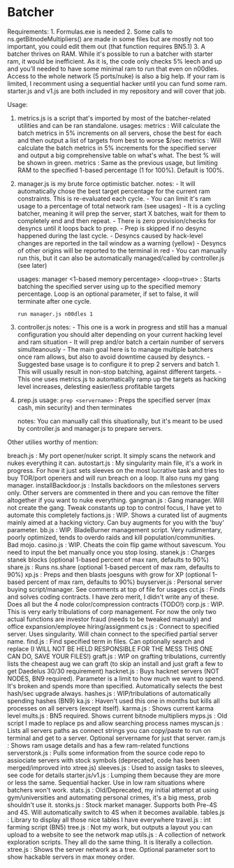 # Batcher
Requirements:
	1. Formulas.exe is needed
	2. Some calls to ns.getBitnodeMultipliers() are made in some files but are mostly not too important, you could edit them out (that function requires BN5.1)
	3. A batcher thrives on RAM. While it's possible to run a batcher with starter ram, it would be inefficient. As it is, the code only checks 5% leech and up and you'll needed
	   to have some minimal ram to run that even on n00dles. Access to the whole network (5 ports/nuke) is also a big help. If your ram is limited, I recomment using a sequential
	   hacker until you can fund some ram. starter.js and v1.js are both included in my repository and will cover that job.

Usage:

1. metrics.js is a script that's imported by most of the batcher-related utilities and can be ran standalone.
	usages:
		metrics <no params>			: Will calculate the batch metrics in 5% increments on all servers, chose the best for each and then output a list of targets from best to worse $/sec
		metrics <servername>		: Will calculate the batch metrics in 5% increments for the specified server and output a big comprehensive table on what's what. The best % will be shown in green.
		metrics <servername> <pct>	: Same as the previous usage, but limiting RAM to the specified 1-based percentage (1 for 100%). Default is 100%.
		
2. manager.js is my brute force optimistic batcher.
	notes:
		- It will automatically chose the best target percentage for the current ram constraints. This is re-evaluated each cycle.
		- You can limit it's ram usage to a percentage of total network ram (see usages)
		- It is a cycling batcher, meaning it will prep the server, start X batches, wait for them to completely end and then repeat.
		- There is zero provision/checks for desyncs until it loops back to prep.
		- Prep is skipped if no desync happened during the last cycle.
		- Desyncs caused by hack-level changes are reported in the tail window as a warning (yellow)
		- Desyncs of other origins will be reported to the terminal in red
		- You can manually run this, but it can also be automatically managed/called by controller.js (see later)

	usages:
		manager <servername> <1-based memory percentage> <loop=true> :	Starts batching the specified server using up to the specified memory percentage.
																		Loop is an optional parameter, if set to false, it will terminate after one cycle.		
    
    `run manager.js n00dles 1`
		
3. controller.js
	notes:
		- This one is a work in progress and still has a manual configuration you should alter depending on your current hacking level and ram situation
		- It will prep and/or batch a certain number of servers simulteanously
		- The main goal here is to manage multiple batchers once ram allows, but also to avoid downtime caused by desyncs.
		- Suggested base usage is to configure it to prep 2 servers and batch 1. This will usually result in non-stop batching, against different targets.
		- This one uses metrics.js to automatically ramp up the targets as hacking level increases, delesting easier/less profitable targets
		
4. prep.js
	usage: `prep <servername>` : Preps the specified server (max cash, min security) and then terminates
	
	notes: You can manually call this situationally, but it's meant to be used by controller.js and manager.js to prepare servers.
	

Other utilies worthy of mention:

breach.js 			: My port opener/nuker script. It simply scans the network and nukes everything it can.
autostart.js 		: My singularity main file, it's a work in progress. For how it just sets sleeves on the most lucrative task and tries to buy TOR/port openers and will run breach on a loop. It also runs my gang manager.
installBackdoor.js	: Installs backdoors on the milestones servers only. Other servers are commented in there and you can remove the filter altogether if you want to nuke everything.
gangman.js			: Gang manager. Will not create the gang. Tweak constants up top to control focus, I have yet to automate this completely
factions.js			: WIP. Shows a curated list of augments mainly aimed at a hacking victory. Can buy augments for you with the 'buy' parameter.
bb.js				: WIP. BladeBurner management script. Very rudimentary, poorly optimized, tends to overdo raids and kill population/communities. Bad mojo.
casino.js			: WIP. Cheats the coin flip game without savescum. You need to input the bet manually once you stop losing.
stanek.js			: Charges stanek blocks (optional 1-based percent of max ram, defaults to 90%)
share.js			: Runs ns.share (optional 1-based percent of max ram, defaults to 90%)
xp.js				: Preps and then blasts joesguns with grow for XP (optional 1-based percent of max ram, defaults to 90%)
buyserver.js		: Personal server buying script/manager. See comments at top of file for usages
cct.js				: Finds and solves coding contracts. I have zero merit, I didn't write any of these. Does all but the 4 node color/compression contracts (TODO!)
corp.js				: WIP. This is very early tribulations of corp management. For now the only two actual functions are investor fraud (needs to be tweaked manualy) and office expansion/employee hiring/assignment
cs.js				: Connect to specified server. Uses singularity. Will chain connect to the specified partial server name.
find.js				: Find specified term in files. Can optionally search and replace (I WILL NOT BE HELD RESPONSIBLE FOR THE MESS THIS ONE CAN DO, SAVE YOUR FILES!)
graft.js			: WIP on grafting tribulations, currently lists the cheapest aug we can graft (to skip an install and just graft a few to get Daedelus 30/30 requirement)
hacknet.js			: Buys hacknet servers (NOT NODES, BN9 required). Parameter is a limit to how much we want to spend. It's broken and spends more than specified. Automatically selects the best hash/sec upgrade always.
hashes.js			: WIP/tribulations of automatically spending hashes (BN9)
ka.js				: Haven't used this one in months but kills all processes on all servers (except itself).
karma.js			: Shows current karma level
mults.js			: BN5 required. Shows current bitnode multipliers
myps.js				: Old script I made to replace ps and allow searching process names
myscan.js			: Lists all servers paths as connect strings you can copy/paste to run on terminal and get to a server. Optional servername for just that server.
ram.js				: Shows ram usage details and has a few ram-related functions
serverstonk.js		: Pulls some information from the source code repo to assiociate servers with stock symbols (deprecated, code has been merged/improved into xtree.js)
sleeves.js			: Used to assign tasks to sleeves, see code for details
starter.js/v1.js	: Lumping them because they are more or less the same. Sequential hacker. Use in low ram situations where batchers won't work.
stats.js			: Old/Deprecated, my initial attempt at using gym/universities and automating personal crimes, it's a big mess, prob shouldn't use it.
stonks.js			: Stock market manager. Supports both Pre-4S and 4S. Will automatically switch to 4S when it becomes available.
tables.js			: Library to display all those nice tables I have everywhere
travel.js			: int farming script (BN5)
tree.js				: Not my work, but outputs a layout you can upload to a website to see the network map
utils.js			: A collection of network exploration scripts. They all do the same thing. It is literally a collection.
xtree.js			: Shows the server network as a tree. Optional parameter sort to show hackable servers in max money order.